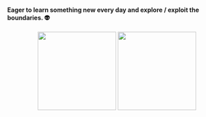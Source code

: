 #### Eager to learn something new every day and explore / exploit the boundaries. :alien:

<div align="center">
  <img height="180em" src="https://github-readme-stats.vercel.app/api?username=StillRosi&show_icons=true&theme=dracula&count_private=true" />
  <img height="180em" src="https://github-readme-stats.vercel.app/api/top-langs/?username=StillRosi&layout=compact&theme=dracula&langs_count=6" />
</div>
